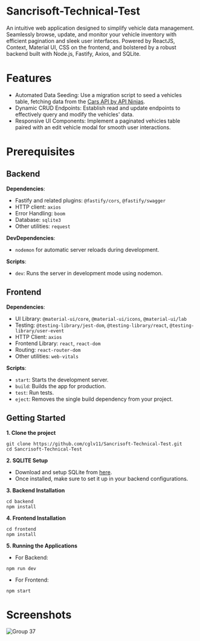 # Sancrisoft-Technical-Test

An intuitive web application designed to simplify vehicle data management. Seamlessly browse, update, and monitor your vehicle inventory with efficient pagination and sleek user interfaces. Powered by ReactJS, Context, Material UI, CSS on the frontend, and bolstered by a robust backend built with Node.js, Fastify, Axios, and SQLite.

# Features

- Automated Data Seeding: Use a migration script to seed a vehicles table, fetching data from the [Cars API by API Ninjas](https://api-ninjas.com/).
- Dynamic CRUD Endpoints: Establish read and update endpoints to effectively query and modify the vehicles' data.
- Responsive UI Components: Implement a paginated vehicles table paired with an edit vehicle modal for smooth user interactions.

# Prerequisites

## Backend

**Dependencies**:

- Fastify and related plugins: `@fastify/cors`, `@fastify/swagger`
- HTTP client: `axios`
- Error Handling: `boom`
- Database: `sqlite3`
- Other utilities: `request`

**DevDependencies**:

- `nodemon` for automatic server reloads during development.

**Scripts**:

- `dev`: Runs the server in development mode using nodemon.

  
## Frontend

**Dependencies**:

- UI Library: `@material-ui/core`, `@material-ui/icons`, `@material-ui/lab`
- Testing: `@testing-library/jest-dom`, `@testing-library/react`, `@testing-library/user-event`
- HTTP Client: `axios`
- Frontend Library: `react`, `react-dom`
- Routing: `react-router-dom`
- Other utilities: `web-vitals`

**Scripts**:

- `start`: Starts the development server.
- `build`: Builds the app for production.
- `test`: Run tests.
- `eject`: Removes the single build dependency from your project.


## Getting Started

**1. Clone the project**
```
git clone https://github.com/cglv11/Sancrisoft-Technical-Test.git
cd Sancrisoft-Technical-Test
```

**2. SQLITE Setup**

- Download and setup SQLite from [here](https://www.sqlite.org/download.html).
- Once installed, make sure to set it up in your backend configurations.

**3. Backend Installation**
```
cd backend
npm install
```

**4. Frontend Installation**
```
cd frontend
npm install
```

**5. Running the Applications**
- For Backend:
```
npm run dev
```
- For Frontend:
```
npm start
```

# Screenshots

![Group 37](https://github.com/cglv11/Sancrisoft-Technical-Test/assets/20548770/dd2689a7-4136-4b8c-bb35-947a4dfffbd6)

